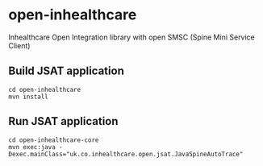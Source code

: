 open-inhealthcare
=================

Inhealthcare Open Integration library with open SMSC (Spine Mini Service Client)

Build JSAT application
----------------------

	cd open-inhealthcare
	mvn install

Run JSAT application
--------------------

	cd open-inhealthcare-core
	mvn exec:java -Dexec.mainClass="uk.co.inhealthcare.open.jsat.JavaSpineAutoTrace"

